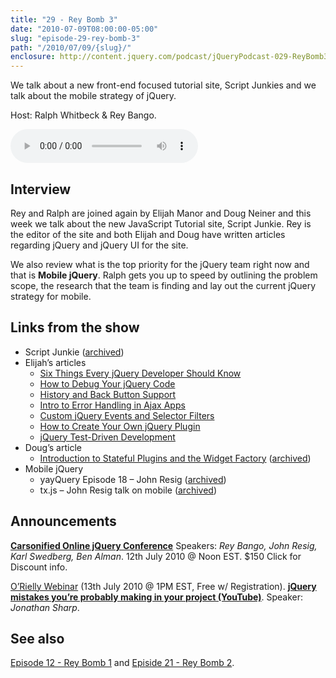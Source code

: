 ```yaml
---
title: "29 - Rey Bomb 3"
date: "2010-07-09T08:00:00-05:00"
slug: "episode-29-rey-bomb-3"
path: "/2010/07/09/{slug}/"
enclosure: http://content.jquery.com/podcast/jQueryPodcast-029-ReyBomb3.mp3
---
```

We talk about a new front-end focused tutorial site, Script Junkies and we talk about the mobile strategy of jQuery.

Host: Ralph Whitbeck &amp; Rey Bango.

<audio src="http://content.jquery.com/podcast/jQueryPodcast-029-ReyBomb3.mp3" controls=""></audio>

## Interview

Rey and Ralph are joined again by Elijah Manor and Doug Neiner and this week we talk about the new JavaScript Tutorial site, Script Junkie. Rey is the editor of the site and both Elijah and Doug have written articles regarding jQuery and jQuery UI for the site.

We also review what is the top priority for the jQuery team right now and that is **Mobile jQuery**. Ralph gets you up to speed by outlining the problem scope, the research that the team is finding and lay out the current jQuery strategy for mobile.

## Links from the show

* Script Junkie ([archived](http://web.archive.org/web/20110129183043/http://msdn.microsoft.com/en-us/scriptjunkie))
* Elijah’s articles
    * [Six Things Every jQuery Developer Should Know](http://msdn.microsoft.com/en-us/scriptjunkie/ee730275.aspx)
    * [How to Debug Your jQuery Code](http://msdn.microsoft.com/en-us/scriptjunkie/ee819093.aspx)
    * [History and Back Button Support](http://msdn.microsoft.com/en-us/scriptjunkie/ff690558.aspx)
    * [Intro to Error Handling in Ajax Apps](http://msdn.microsoft.com/en-us/scriptjunkie/ff698349.aspx)
    * [Custom jQuery Events and Selector Filters](http://msdn.microsoft.com/en-us/scriptjunkie/ff452700.aspx)
    * [How to Create Your Own jQuery Plugin](http://msdn.microsoft.com/en-us/scriptjunkie/ff608209.aspx)
    * [jQuery Test-Driven Development](http://msdn.microsoft.com/en-us/scriptjunkie/ff452703.aspx)
* Doug’s article
    * [Introduction to Stateful Plugins and the Widget Factory](https://learn.microsoft.com/en-us/previous-versions/msdn10/ff706600(v=msdn.10)) ([archived](http://web.archive.org/web/20110123081204/http://msdn.microsoft.com/en-us/scriptjunkie/ff706600.aspx))
* Mobile jQuery
    * yayQuery Episode 18 – John Resig ([archived](http://web.archive.org/web/20101109145033/http://yayquery.com/))
    * tx.js – John Resig talk on mobile ([archived](http://web.archive.org/web/20110211153546/http://blip.tv/file/3720742/))

## Announcements

**[Carsonified Online jQuery Conference](http://web.archive.org/web/20100827145138/http://thinkvitamin.com/online-conferences/jquery/)**
Speakers: _Rey Bango, John Resig, Karl Swedberg, Ben Alman_.
12th July 2010 @ Noon EST.
$150 Click for Discount info.

[O’Rielly Webinar](https://www.oreilly.com/pub/e/1649) (13th July 2010 @ 1PM EST, Free w/ Registration). **[jQuery mistakes you’re probably making in your project (YouTube)](https://www.youtube.com/watch?v=NVpb-dkajs4)**.
Speaker: _Jonathan Sharp_.


## See also

[Episode 12 - Rey Bomb 1](/2010/02/19/episode-12-rey-bomb-1/) and [Episide 21 - Rey Bomb 2](/2010/04/24/episode-21-rey-bomb-2/).
